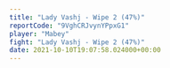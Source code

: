 ```yaml
---
title: "Lady Vashj - Wipe 2 (47%)"
reportCode: "9VghCRJvynYPpxG1"
player: "Mabey"
fight: "Lady Vashj - Wipe 2 (47%)"
date: 2021-10-10T19:07:58.024000+00:00
---
```

